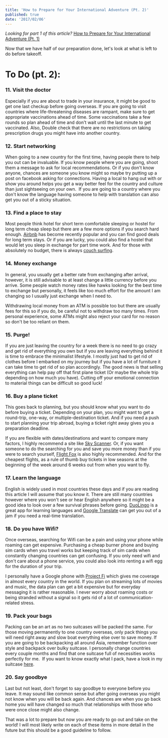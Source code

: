 ```yaml
---
title: 'How to Prepare for Your International Adventure (Pt. 2)'
published: true
date: '2017/02/06'
---
```


_Looking for part 1 of this article?_ [How to Prepare for Your International Adventure (Pt. 1)](/posts/how-to-prepare-for-your-international-adventure-pt1/)

Now that we have half of our preparation done, let's look at what is left to do before takeoff.

# To Do (pt. 2):

### 11\. Visit the doctor

Especially if you are about to trade in your insurance, it might be good to get one last checkup before going overseas. If you are going to visit countries where life-threatening diseases are rampant, make sure to get appropriate vaccinations ahead of time. Some vaccinations take a few rounds so plan ahead of time and don't wait until the last minute to get vaccinated. Also, Double check that there are no restrictions on taking prescription drugs you might have into another country.

### 12\. Start networking

When going to a new country for the first time, having people there to help you out can be invaluable. If you know people where you are going, shoot them a message to ask for local recommendations. Or if you don't know anyone, chances are someone you know might so maybe try putting up a post on facebook asking for connections. Having a local to hang out with or show you around helps you get a way better feel for the country and culture than just sightseeing on your own.  If you are going to a country where you don't know the language having someone to help with translation can also get you out of a sticky situation.

### 13\. Find a place to stay

Most people think hotel for short term comfortable sleeping or hostel for long term cheap sleep but there are a few more options if you search hard enough. [Airbnb](http://www.airbnb.com.au/c/erics20340) has become recently popular and you can find good deals for long term stays. Or if you are lucky, you could also find a hostel that would let you sleep in exchange for part time work. And for those with absolutely no budget, there is always [couch surfing](https://www.couchsurfing.com/).

### 14. Money exchange

In general, you usually get a better rate from exchanging after arrival, however, it is still advisable to at least change a little currency before you arrive. Some people watch money rates like hawks looking for the best time to exchange but personally, it feels like too much effort for the amount I am changing so I usually just exchange when I need to.

Withdrawing local money from an ATM is possible too but there are usually fees for this so if you do, be careful not to withdraw too many times. From personal experience, some ATMs might also reject your card for no reason so don't be too reliant on them.

### 15\. Purge!

If you are just leaving the country for a week there is no need to go crazy and get rid of everything you own but if you are leaving everything behind it is time to embrace the minimalist lifestyle. I mostly just had to get rid of clothes before I embarked on my journey but if you have a lot of furniture it can take time to get rid of so plan accordingly. The good news is that selling everything can help pay off that first plane ticket (Or maybe the whole trip depending on how much you have). Cutting off your emotional connection to material things can be difficult so good luck!

### 16\. Buy a plane ticket

This goes back to planning, but you should know what you want to do before buying a ticket. Depending on your plan, you might want to get a round-trip, one-way, or multiple-destination ticket. And if you need a push to start planning your trip abroad, buying a ticket right away gives you a preparation deadline.

If you are flexible with dates/destinations and want to compare many factors, I highly recommend a site like [Sky Scanner](http://www.skyscanner.com). Or, if you want someone to do the searching for you and save you more money than if you were to search yourself, [Flight Fox](https://flightfox.com/) is also highly recommended. And for the cheapest flights, as a rule of thumb buy tickets in low seasons at the beginning of the week around 6 weeks out from when you want to fly.

### 17\. Learn the language

English is widely used in most countries these days and if you are reading this article I will assume that you know it. There are still many countries however where you won't see or hear English anywhere so it might be a good idea to look over a few survival phrases before going. [DuoLingo](https://www.duolingo.com/) is a great app for learning languages and [Google Translate](https://translate.google.com) can get you out of a jam if you need a real-time translation.

### 18\. Do you have Wifi?

Once overseas, searching for Wifi can be a pain and using your phone while roaming can get expensive. Purchasing a cheap burner phone and buying sim cards when you travel works but keeping track of sim cards when constantly changing countries can get confusing. If you only need wifi and don't care about a phone service, you could also look into renting a wifi egg for the duration of your trip.

I personally have a Google phone with [Project Fi](https://fi.google.com/) which gives me coverage in almost every country in the world. If you plan on streaming lots of movies and music, the data plan can get a bit expensive but for everyday messaging it is rather reasonable. I never worry about roaming costs or being stranded without a signal so it gets rid of a lot of communication-related stress.

### 19\. Pack your bags

Packing can be an art as no two suitcases will be packed the same. For those moving permanently to one country overseas, only pack things you will need right away and slow boat everything else over to save money. If you are going to be backpacking all around Asia, remember function over style and backpack over bulky suitcase. I personally change countries every couple months and find that one suitcase full of necessities works perfectly for me.  If you want to know exactly what I pack, have a look in my suitcase [here](/posts/whats-in-my-suitcase).

### 20\. Say goodbye

Last but not least, don't forget to say goodbye to everyone before you leave. It may sound like common sense but after going overseas you might not know when you will be back again. And chances are when you go back home you will have changed so much that relationships with those who were once close might also change.

That was a lot to prepare but now you are ready to go out and take on the world! I will most likely write on each of these items in more detail in the future but this should be a good guideline to follow.